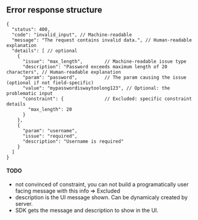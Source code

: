 ## Error response structure
    {
      "status": 400,
      "code": "invalid_input", // Machine-readable 
      "message": "The request contains invalid data.", // Human-readable explanation
      "details": [ // optional
        {
          "issue": "max_length",        // Machine-readable issue type
          "description": "Password exceeds maximum length of 20 characters", // Human-readable explanation
          "param": "password",          // The param causing the issue (optional if not field-specific)
          "value": "mypasswordiswaytoolong123", // Optional: the problematic input
          "constraint": {               // Excluded: specific constraint details 
            "max_length": 20
          }
        },
        {
          "param": "username",
          "issue": "required",
          "description": "Username is required"
        }
      ]
    }


#### TODO

- not convinced of constraint, you can not build a programatically user facing message with this info => Excluded
- description is the UI message shown. Can be dynamicaly created by server. 
- SDK gets the message and description to show in the UI.


